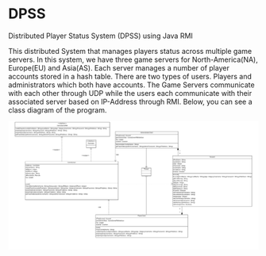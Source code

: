 DPSS
====

Distributed Player Status System (DPSS) using Java RMI

This distributed System that manages players status across multiple game servers. 
In this system, we have three game servers for North-America(NA), Europe(EU) and
Asia(AS). Each server manages a number of player accounts stored in a hash table.
There are two types of users. Players and administrators which both have accounts.
The Game Servers communicate with each other through UDP while the users each communicate 
with their associated server based on IP-Address through RMI.
Below, you can see a class diagram of the program.

![Alt text](/ClassDiagram.jpg "UML Class Diagram")

